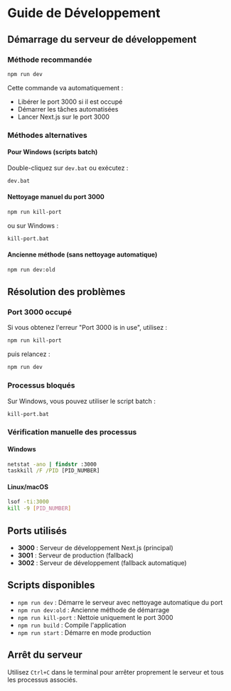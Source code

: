 # Guide de Développement

## Démarrage du serveur de développement

### Méthode recommandée
```bash
npm run dev
```
Cette commande va automatiquement :
- Libérer le port 3000 si il est occupé
- Démarrer les tâches automatisées
- Lancer Next.js sur le port 3000

### Méthodes alternatives

#### Pour Windows (scripts batch)
Double-cliquez sur `dev.bat` ou exécutez :
```cmd
dev.bat
```

#### Nettoyage manuel du port 3000
```bash
npm run kill-port
```
ou sur Windows :
```cmd
kill-port.bat
```

#### Ancienne méthode (sans nettoyage automatique)
```bash
npm run dev:old
```

## Résolution des problèmes

### Port 3000 occupé
Si vous obtenez l'erreur "Port 3000 is in use", utilisez :
```bash
npm run kill-port
```
puis relancez :
```bash
npm run dev
```

### Processus bloqués
Sur Windows, vous pouvez utiliser le script batch :
```cmd
kill-port.bat
```

### Vérification manuelle des processus
#### Windows
```cmd
netstat -ano | findstr :3000
taskkill /F /PID [PID_NUMBER]
```

#### Linux/macOS
```bash
lsof -ti:3000
kill -9 [PID_NUMBER]
```

## Ports utilisés

- **3000** : Serveur de développement Next.js (principal)
- **3001** : Serveur de production (fallback)
- **3002** : Serveur de développement (fallback automatique)

## Scripts disponibles

- `npm run dev` : Démarre le serveur avec nettoyage automatique du port
- `npm run dev:old` : Ancienne méthode de démarrage
- `npm run kill-port` : Nettoie uniquement le port 3000
- `npm run build` : Compile l'application
- `npm run start` : Démarre en mode production

## Arrêt du serveur

Utilisez `Ctrl+C` dans le terminal pour arrêter proprement le serveur et tous les processus associés. 